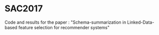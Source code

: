 # SAC2017
Code and results for the paper : "Schema-summarization in Linked-Data-based feature selection for recommender systems"
